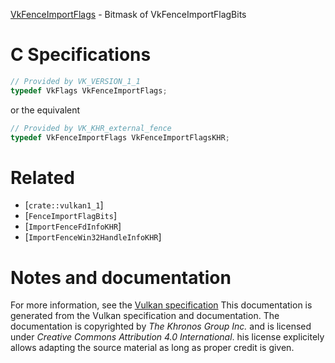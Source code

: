 [VkFenceImportFlags](https://www.khronos.org/registry/vulkan/specs/1.3-extensions/man/html/VkFenceImportFlags.html) - Bitmask of VkFenceImportFlagBits

# C Specifications
```c
// Provided by VK_VERSION_1_1
typedef VkFlags VkFenceImportFlags;
```
or the equivalent
```c
// Provided by VK_KHR_external_fence
typedef VkFenceImportFlags VkFenceImportFlagsKHR;
```

# Related
- [`crate::vulkan1_1`]
- [`FenceImportFlagBits`]
- [`ImportFenceFdInfoKHR`]
- [`ImportFenceWin32HandleInfoKHR`]

# Notes and documentation
For more information, see the [Vulkan specification](https://www.khronos.org/registry/vulkan/specs/1.3-extensions/html/vkspec.html)
This documentation is generated from the Vulkan specification and documentation.
The documentation is copyrighted by *The Khronos Group Inc.* and is licensed under *Creative Commons Attribution 4.0 International*.
his license explicitely allows adapting the source material as long as proper credit is given.
        